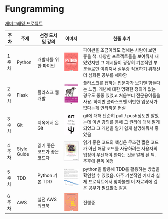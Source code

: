 # Fungramming

[재미그래밍 프로젝트](https://github.com/Fungramming/Blackruby_Roadmap)

|주차|주제|선정 도서 및 강의|이미지|한줄 후기|
|----|-----|-------|--------|----|
|1주차|Python|개발자를 위한 파이썬|<img src= "img/week1.jpeg" width = "80">|파이썬을 조금이라도 접해본 사람이 보면 좋을 책. 다양한 프로젝트들을 보여줘서 재밌었지만 그 예시들이 굉장히 기본적인 부분들로만 이뤄져서 실무랑 적용하기 위해선 더 심화된 공부를 해야함|
|2주차|Flask|플라스크 웹개발|<img src= "img/week2.jpg" width = "80">|플라스크를 접하는 입문자가 보기엔 힘들다는 느낌. 개념에 대한 명확한 정의가 없는 경우도 종종 있었고 처음부터 전문용어들을 사용. 하지만 플라스크엔 이만한 입문서가 없다는게 안타까운 현실|
|3주차|Git|지옥에서 온 Git|<img src= "img/week3.png" width = "80">| git에 대해 단순히 pull / push정도만 알았는데 이번 강의를 통해 그 원리에 대해 알게 되었고 그 개념을 알기 쉽게 설명해줘서 좋았음|
|4주차|Style Guide|읽기 좋은 코드가 좋은 코드다|<img src= "img/week4.png" width = "80">|읽기 좋은 코드의 핵심은 무조건 짧은 코드가 아닌 해당 코드를 사용하려는 사용자의 입장이 우선해야 한다는 것을 알게 된 책. 추후에 완독 예정|
|5주차|TDD|Python 기본 TDD|<img src= "img/week5.png" width = "80">|python을 활용해 TDD를 활용하는 방법을 확인할 수 있었음. 아주 기본적인 예제라 실제 프로젝트에서 찾아볼땐 이 자료외에 깊은 공부가 필요할것 같음|
|6주차|AWS|실전 AWS 워크북|<img src= "img/week6.jpg" width = "200">|진행중|
